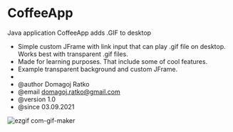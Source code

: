 # CoffeeApp
Java application CoffeeApp adds .GIF to desktop

* Simple custom JFrame with link input that can play .gif file on desktop. Works best with transparent .gif files.
* Made for learning purposes. That include some of cool features.
* Example transparent background and custom JFrame.
*
* @author Domagoj Ratko
* @email domagoj.ratko@gmail.com
* @version 1.0
* @since 03.09.2021

![ezgif com-gif-maker](https://user-images.githubusercontent.com/62218857/150673695-da9bd062-82c5-4805-8723-3eddd297c635.gif)
